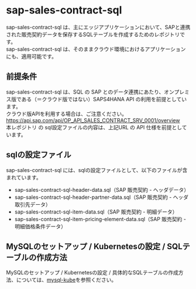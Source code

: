 # sap-sales-contract-sql    

sap-sales-contract-sql は、主にエッジアプリケーションにおいて、SAPと連携された販売契約データを保存するSQLテーブルを作成するためのレポジトリです。  
sap-sales-contract-sql は、そのままクラウド環境におけるアプリケーションにも、適用可能です。  

## 前提条件  
sap-sales-contract-sql は、SQL の SAP とのデータ連携にあたり、オンプレミス版である（＝クラウド版ではない）SAPS4HANA API の利用を前提としています。  
クラウド版APIを利用する場合は、ご注意ください。  
https://api.sap.com/api/OP_API_SALES_CONTRACT_SRV_0001/overview   
本レポジトリ の sql設定ファイルの内容は、上記URL の API 仕様を前提としています。    

## sqlの設定ファイル

sap-sales-contract-sql には、sqlの設定ファイルとして、以下のファイルが含まれています。  

* sap-sales-contract-sql-header-data.sql（SAP 販売契約 - ヘッダデータ）  
* sap-sales-contract-sql-header-partner-data.sql（SAP 販売契約 - ヘッダ取引先データ） 
* sap-sales-contract-sql-item-data.sql（SAP 販売契約 - 明細データ）  
* sap-sales-contract-sql-item-pricing-element-data.sql（SAP 販売契約 - 明細価格条件データ）  

## MySQLのセットアップ / Kubernetesの設定 / SQLテーブルの作成方法

MySQLのセットアップ / Kubernetesの設定 / 具体的なSQLテーブルの作成方法、については、[mysql-kube](https://github.com/latonaio/mysql-kube)を参照ください。
